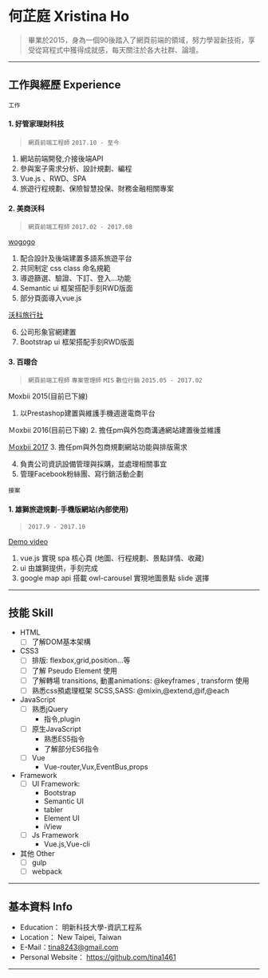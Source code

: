 # 何芷庭 Xristina Ho 

> 畢業於2015，身為一個90後踏入了網頁前端的領域，努力學習新技術，享受從寫程式中獲得成就感，每天關注於各大社群、論壇。

***

## 工作與經歷 Experience

`工作`

#### 1. 好管家理財科技 
> `網頁前端工程師`
`2017.10 - 至今`

1. 網站前端開發,介接後端API
2. 參與案子需求分析、設計規劃、編程
3. Vue.js 、RWD、SPA
4. 旅遊行程規劃、保險智慧投保、財務金融相關專案

#### 2. 美商沃科 
> `網頁前端工程師` 
`2017.02 - 2017.08`

[wogogo](https://www.wogogo.com/ "wogogo 導遊媒合平台") 

1. 配合設計及後端建置多語系旅遊平台
2. 共同制定 css class 命名規範
3. 導遊篩選、驗證、下訂、登入...功能
4. Semantic ui 框架搭配手刻RWD版面
5. 部分頁面導入vue.js

[沃科旅行社](http://www.hawktravel.com.tw "沃科國際旅行社")

6. 公司形象官網建置 
7. Bootstrap ui 框架搭配手刻RWD版面

#### 3. 百翊合 
> `網頁前端工程師` `專案管理師` `MIS` `數位行銷`
`2015.05 - 2017.02`

Moxbii 2015(目前已下線)
1. 以Prestashop建置與維護手機週邊電商平台

Ｍoxbii 2016(目前已下線)
2. 擔任pm與外包商溝通網站建置後並維護

[Ｍoxbii 2017](https://www.moxbii.com.tw/ "moxbii 2017 電商平台")
3. 擔任pm與外包商規劃網站功能與排版需求

4. 負責公司資訊設備管理與採購，並處理相關事宜
5. 管理Facebook粉絲團、寫行銷活動企劃

`接案`

#### 1. 雄獅旅遊規劃-手機版網站(內部使用)
> `2017.9 - 2017.10`

[Demo video](https://vimeo.com/281414463)

1. vue.js 實現 spa 核心頁 (地圖、行程規劃、景點詳情、收藏)
2. ui 由雄獅提供，手刻完成
3. google map api 搭載 owl-carousel 實現地圖景點 slide 選擇

***

## 技能 Skill

* HTML
    - [ ] 了解DOM基本架構
* CSS3
    - [ ] 排版: flexbox,grid,position...等
    - [ ] 了解  Pseudo Element 使用
    - [ ] 了解轉場 transitions, 動畫animations: @keyframes , transform 使用
    - [ ] 熟悉css預處理框架 SCSS,SASS: @mixin,@extend,@if,@each
* JavaScript
    - [ ] 熟悉jQuery
        * 指令,plugin
    - [ ] 原生JavaScript
        * 熟悉ES5指令
        * 了解部分ES6指令
    - [ ] Vue
        * Vue-router,Vux,EventBus,props
* Framework
    - [ ] UI Framework:
        * Bootstrap
        * Semantic UI
        * tabler
        * Element UI
        * iView
    - [ ] Js Framework
        * Vue.js,Vue-cli
* 其他 Other
    - [ ] gulp
    - [ ] webpack

***

## 基本資料 Info

* Education： 明新科技大學-資訊工程系
* Location： New Taipei, Taiwan
* E-Mail：tina8243@gmail.com
* Personal Website： https://github.com/tina1461

***





